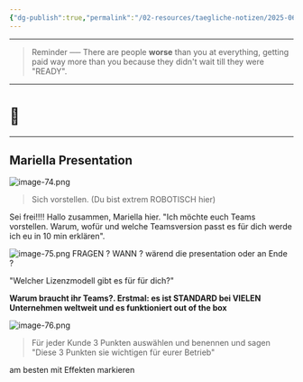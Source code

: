 ```yaml
---
{"dg-publish":true,"permalink":"/02-resources/taegliche-notizen/2025-06-24/","tags":["täglicheNotiz"],"noteIcon":"","updated":"2025-06-24T20:42:42.000+02:00"}
---
```


---
>Reminder ── There are people **worse** than you at everything, getting paid way more than you because they didn't wait till they were "READY". 
---
# 🌟
___
## Mariella Presentation
![image-74.png](/img/user/02%20-%20RESOURCES/Files/image-74.png)
>Sich vorstellen.
(Du bist extrem ROBOTISCH hier)

Sei frei!!!! 
Hallo zusammen, Mariella hier.
"Ich möchte euch Teams vorstellen. Warum, wofür und welche Teamsversion passt es für dich werde ich eu in 10 min erklären".

![image-75.png](/img/user/02%20-%20RESOURCES/Files/image-75.png)
FRAGEN ? WANN ? wärend die presentation oder an Ende ?

"Welcher Lizenzmodell gibt es für für dich?"


**Warum braucht ihr Teams?. Erstmal: es ist STANDARD bei VIELEN Unternehmen weltweit und es funktioniert out of the box** 

![image-76.png](/img/user/02%20-%20RESOURCES/Files/image-76.png)
>Für jeder Kunde 3 Punkten auswählen und benennen und sagen "Diese 3 Punkten sie wichtigen für eurer Betrieb"

am besten mit Effekten markieren 